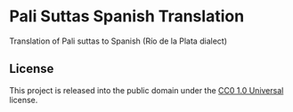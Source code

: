 # Pali Suttas Spanish Translation
Translation of Pali suttas to Spanish (Río de la Plata dialect)

## License
This project is released into the public domain under the [CC0 1.0 Universal](LICENSE) license.
